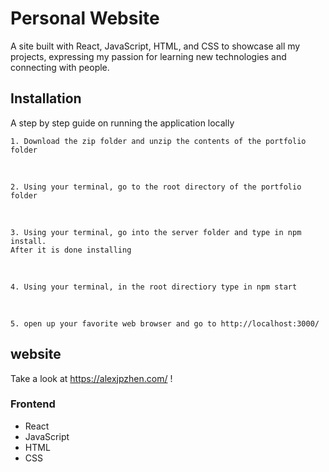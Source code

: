 # Personal Website
A site built with React,  JavaScript,  HTML,  and CSS to showcase all my projects, expressing my passion for learning new technologies and connecting with people.

## Installation
A step by step guide on running the application locally

```
1. Download the zip folder and unzip the contents of the portfolio folder
```
<br>

```
2. Using your terminal, go to the root directory of the portfolio folder
```

<br>

```
3. Using your terminal, go into the server folder and type in npm install. 
After it is done installing
```

<br>

```
4. Using your terminal, in the root directiory type in npm start 
```

<br>

```
5. open up your favorite web browser and go to http://localhost:3000/
```

## website
Take a look at https://alexjpzhen.com/ ! 

### Frontend
* React
* JavaScript
* HTML
* CSS


